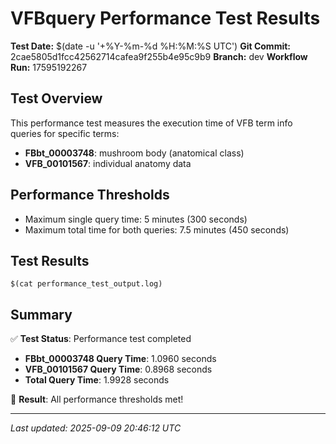 # VFBquery Performance Test Results

**Test Date:** $(date -u '+%Y-%m-%d %H:%M:%S UTC')
**Git Commit:** 2cae5805d1fcc42562714cafea9f255b4e95c9b9
**Branch:** dev
**Workflow Run:** 17595192267

## Test Overview

This performance test measures the execution time of VFB term info queries for specific terms:

- **FBbt_00003748**: mushroom body (anatomical class)
- **VFB_00101567**: individual anatomy data

## Performance Thresholds

- Maximum single query time: 5 minutes (300 seconds)
- Maximum total time for both queries: 7.5 minutes (450 seconds)

## Test Results

```
$(cat performance_test_output.log)
```

## Summary

✅ **Test Status**: Performance test completed

- **FBbt_00003748 Query Time**: 1.0960 seconds
- **VFB_00101567 Query Time**: 0.8968 seconds
- **Total Query Time**: 1.9928 seconds

🎉 **Result**: All performance thresholds met!

---
*Last updated: 2025-09-09 20:46:12 UTC*
